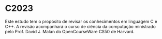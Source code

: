 # C2023

Este estudo tem o propósito de revisar os conhecimentos em linguagem C e C++. A revisão acompanhará o curso de ciência da computação ministrado pelo Prof. David J. Malan do OpenCourseWare CS50 de Harvard. 
